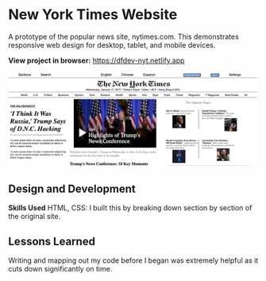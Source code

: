 # New York Times Website 
A prototype of the popular news site, nytimes.com. This demonstrates responsive web design for desktop, tablet, and mobile devices.

**View project in browser:** https://dfdev-nyt.netlify.app

![alt tag](ss.png)

## Design and Development
**Skills Used** HTML, CSS:
I built this by breaking down section by section of the original site. 

## Lessons Learned
Writing and mapping out my code before I began was extremely helpful as it cuts down significantly on time.
